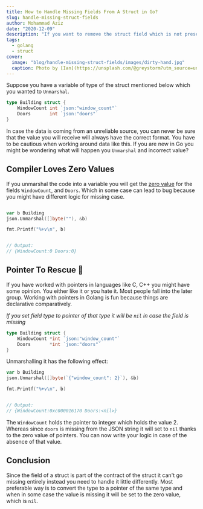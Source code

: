 ```yaml
---
title: How to Handle Missing Fields From A Struct in Go?
slug: handle-missing-struct-fields
author: Mohammad Aziz
date: "2020-12-09"
description: "If you want to remove the struct field which is not present while unmarshalling JSON"
tags:
  - golang
  - struct
cover:
  image: "blog/handle-missing-struct-fields/images/dirty-hand.jpg"
  caption: Photo by [Ian](https://unsplash.com/@greystorm?utm_source=unsplash&utm_medium=referral&utm_content=creditCopyText) on [Unsplash](https://unsplash.com/s/photos/dirt?utm_source=unsplash&utm_medium=referral&utm_content=creditCopyText)
---
```


Suppose you have a variable of type of the struct mentioned below which you
wanted to `Unmarshal`.

```go
type Building struct {
	WindowCount int `json:"window_count"`
	Doors       int `json:"doors"`
}
```

In case the data is coming from an unreliable source, you can never be sure
that the value you will receive will always have the correct format. You
have to be cautious when working around data like this. If you are new in Go
you might be wondering what will happen you `Unmarshal` and incorrect value?

## Compiler Loves Zero Values

If you unmarshal the code into a variable you will get the [zero value](https://dave.cheney.net/2013/01/19/what-is-the-zero-value-and-why-is-it-useful) for the fields
`WindowCount`, and `Doors`. Which in some case can lead to bug because
you might have different logic for missing case.

```go

var b Building
json.Unmarshal([]byte(""), &b)

fmt.Printf("%+v\n", b)


// Output:
// {WindowCount:0 Doors:0}
```

## Pointer To Rescue 🦸

If you have worked with pointers in languages like C, C++ you might have some
opinion. You either like it or you hate it. Most people fall into the later
group. Working with pointers in Golang is fun because things are declarative
comparatively.

_If you set field type to pointer of that type it will be `nil` in case the
field is missing_

```go {hl_lines=["2-3"]}
type Building struct {
	WindowCount *int `json:"window_count"`
	Doors       *int `json:"doors"`
}
```

Unmarshalling it has the following effect:

```go {hl_lines=[2,8]}
var b Building
json.Unmarshal([]byte(`{"window_count": 2}`), &b)

fmt.Printf("%+v\n", b)


// Output:
// {WindowCount:0xc000016170 Doors:<nil>}
```

The `WindowCount` holds the pointer to integer which holds the value 2. Whereas
since `doors` is missing from the JSON string it will set to `nil` thanks to
the zero value of pointers. You can now write your logic in case of the absence
of that value.

## Conclusion

Since the field of a struct is part of the contract of the struct it can't go
missing entirely instead you need to handle it little differently. Most preferable
way is to convert the type to a pointer of the same type and when in some case
the value is missing it will be set to the zero value, which is `nil`.
